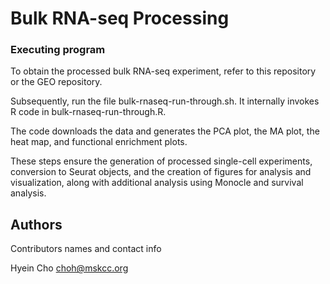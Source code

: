# Bulk RNA-seq Processing

### Executing program

To obtain the processed bulk RNA-seq experiment, refer to this repository or the GEO repository.

Subsequently, run the file bulk-rnaseq-run-through.sh. It internally invokes R code in bulk-rnaseq-run-through.R.

The code downloads the data and generates the PCA plot, the MA plot, the heat map, and functional enrichment plots.

These steps ensure the generation of processed single-cell experiments, conversion to Seurat objects, and the creation of figures for analysis and visualization, along with additional analysis using Monocle and survival analysis.

## Authors

Contributors names and contact info

Hyein Cho choh@mskcc.org
